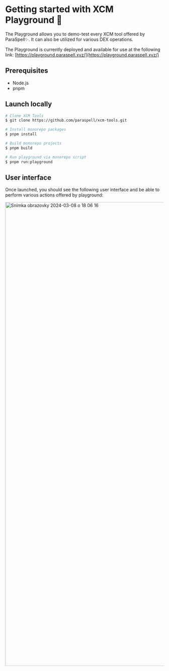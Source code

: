 # Getting started with XCM Playground 🛝

The Playground allows you to demo-test every XCM tool offered by ParaSpell✨. It can also be utilized for various DEX operations.

The Playground is currently deployed and available for use at the following link: [https://playground.paraspell.xyz/](https://playground.paraspell.xyz/)


## Prerequisites
- Node.js
- pnpm

## Launch locally

```bash
# Clone XCM Tools
$ git clone https://github.com/paraspell/xcm-tools.git

# Install monorepo packages
$ pnpm install

# Build monorepo projects
$ pnpm build

# Run playground via monorepo script
$ pnpm run:playground

```

## User interface

Once launched, you should see the following user interface and be able to perform various actions offered by playground:

<img width="1470" alt="Snímka obrazovky 2024-03-08 o 18 06 16" src="https://gist.github.com/assets/55763425/5955de48-4a88-433f-b3d7-6fa3cba51d47">


